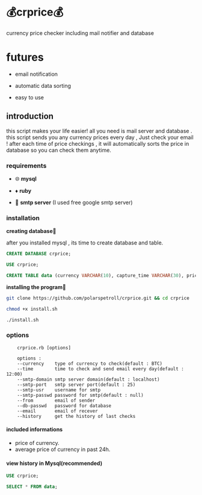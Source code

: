 # :moneybag:crprice:moneybag:

currency price checker including mail notifier and database
# futures
- email notification 

- automatic data sorting

- easy to use
## introduction 
this script makes your life easier! all you need is mail server and database .
this script sends you any currency prices every day , Just check your email ! 
after each time of price checkings , it will automatically sorts the price in database so you can check them anytime.

### requirements

- :globe_with_meridians: **mysql**

- :diamonds: **ruby**

- :email: **smtp server** (I used free google smtp server)

### installation

**creating database**:hammer:

after you installed mysql , its time to create database and table.

```sql
CREATE DATABASE crprice;

USE crprice;

CREATE TABLE data (currency VARCHAR(10), capture_time VARCHAR(30), price VARCHAR(20));
```

**installing the program**:wrench:

```bash
git clone https://github.com/polarspetroll/crprice.git && cd crprice

chmod +x install.sh

./install.sh
```
### options
```
    crprice.rb [options]

    options :
    --currency    type of currency to check(default : BTC)
    --time        time to check and send email every day(default : 12:00)
    --smtp-domain smtp server domain(default : localhost)
    --smtp-port   smtp server port(default : 25)
    --smtp-usr    username for smtp
    --smtp-passwd password for smtp(default : null)
    --from        email of sender
    --db-passwd   password for database
    --email       email of recever
    --history     get the history of last checks
```
#### included informations 

- price of currency. 
- average price of currency in past 24h.

#### view history in Mysql(recommended)

```sql
USE crprice;

SELECT * FROM data;
```
